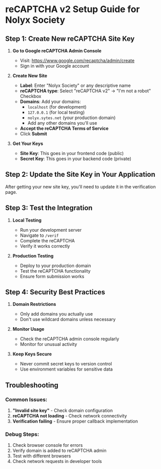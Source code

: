 # reCAPTCHA v2 Setup Guide for Nolyx Society

## Step 1: Create New reCAPTCHA Site Key

1. **Go to Google reCAPTCHA Admin Console**
   - Visit: https://www.google.com/recaptcha/admin/create
   - Sign in with your Google account

2. **Create New Site**
   - **Label**: Enter "Nolyx Society" or any descriptive name
   - **reCAPTCHA type**: Select "reCAPTCHA v2" → "I'm not a robot" Checkbox
   - **Domains**: Add your domains:
     - `localhost` (for development)
     - `127.0.0.1` (for local testing)
     - `nolyx.sytes.net` (your production domain)
     - Add any other domains you'll use
   - **Accept the reCAPTCHA Terms of Service**
   - Click **Submit**

3. **Get Your Keys**
   - **Site Key**: This goes in your frontend code (public)
   - **Secret Key**: This goes in your backend code (private)

## Step 2: Update the Site Key in Your Application

After getting your new site key, you'll need to update it in the verification page.

## Step 3: Test the Integration

1. **Local Testing**
   - Run your development server
   - Navigate to `/verif`
   - Complete the reCAPTCHA
   - Verify it works correctly

2. **Production Testing**
   - Deploy to your production domain
   - Test the reCAPTCHA functionality
   - Ensure form submission works

## Step 4: Security Best Practices

1. **Domain Restrictions**
   - Only add domains you actually use
   - Don't use wildcard domains unless necessary

2. **Monitor Usage**
   - Check the reCAPTCHA admin console regularly
   - Monitor for unusual activity

3. **Keep Keys Secure**
   - Never commit secret keys to version control
   - Use environment variables for sensitive data

## Troubleshooting

### Common Issues:
1. **"Invalid site key"** - Check domain configuration
2. **reCAPTCHA not loading** - Check network connectivity
3. **Verification failing** - Ensure proper callback implementation

### Debug Steps:
1. Check browser console for errors
2. Verify domain is added to reCAPTCHA admin
3. Test with different browsers
4. Check network requests in developer tools